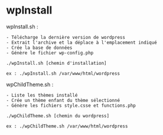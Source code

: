 # wpInstall

wpInstall.sh :

    - Télécharge la dernière version de wordpress
    - Extrait l'archive et la déplace à l'emplacement indiqué
    - Crée la base de données
    - Génère le fichier wp-config.php

    ./wpInstall.sh [chemin d'installation]

    ex : ./wpInstall.sh /var/www/html/wordpress

wpChildTheme.sh :

    - Liste les thèmes installé
    - Crée un thème enfant du thème sélectionné
    - Génère les fichiers style.csse et functions.php

    ./wpChildTheme.sh [chemin du wordpress]

    ex : ./wpChildTheme.sh /var/www/html/wordpress
